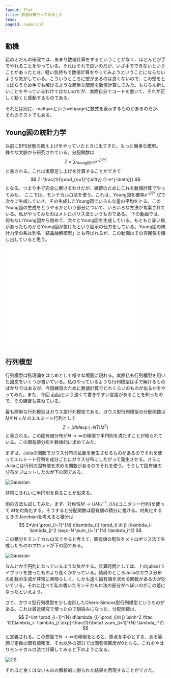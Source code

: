 ```yaml
---
layout: flat
title: 数値計算やってみました
lead:  
pageid: numerical
---
```

## 動機

私のふだんの研究では、あまり数値計算をするということがなく、ほとんどが手でやれることをやっている。それはそれで良いのだが、いざ手でできないということがあったとき、軽い気持ちで数値計算をやってみようということにならないような気がしている。こういうところに壁があるのは良くないので、この壁をとっぱらうため手でも解けるような簡単な問題を数値計算してみた。もちろん新しいことをやっているわけではないのだが、実際自分でコードを書いて、それが正しく動くと感動するものである。

それとは別に、mathjaxというwebpageに数式を表示するものがあるのだが、それのテストでもある。

## Young図の統計力学
以前にBPS状態の数え上げをやっていたときに出てきた、もっと簡単な模型。様々な文脈から研究されている。分配関数は
$$
Z=\sum_{\mathrm{Young図:} Y}e^{-\beta |Y|}
$$
と表される。これは実際足し上げを計算することができて
$$
Z=\frac{1}{\prod_{n=1}^{\infty} (1-e^{-\beta})}
$$
となる。つまり手で完全に解けるわけだが、練習のためにこれを数値計算でやってみた。
ここでは、モンテカルロ法を使う。これは、Young図を確率$e^{-\beta|Y|}/Z$で次々に生成していき、その生成したYoung図でいろんな量の平均をとる。このYoung図の生成をどうやるかという部分について、いろいろな方法が考案されている。私がやってみたのはメトロポリス法というものである。
下の動画では、何もないYoung図から始めて、次々とYoung図を生成している。もともと赤い角があったものからYoung図が抜けたという図示の仕方をしている。Young図の統計力学の系は別名「結晶融解模型」とも呼ばれるが、この動画はその雰囲気を醸し出していると思う。
<iframe width="420" height="315" src="//www.youtube.com/embed/2XaY_hatrF4?rel=0" frameborder="0" allowfullscreen></iframe>

## 行列模型
行列模型は弦理論をはじめとして様々な場面に現れる。実際私も行列模型を用いた論文をいくつか書いている。私のやっているような行列模型は手で解けるものばかりではあるが、今回練習のために数値計算でどれくらいのものが出るかをやってみた。また、今回 [Julia](http://julialang.org/)という速くて書きやすい言語があることを知ったので、その練習も兼ねている。

最も簡単な行列模型はガウス型行列模型である。ガウス型行列模型の分配関数は$M$を$N\times N$
のエルミート行列として
$$
Z=\int dM \exp(-N \mathrm{Tr} M^2)
$$
と表される。この固有値分布が$N\to\infty$の極限で半円則を満たすことが知られている。この固有値分布を数値的に求めてみた。

まずは、Juliaの関数でガウス分布の乱数を発生させるものがあるのでそれを使ってエルミート行列を成分ごとにガウス分布にしたがって発生させる。さらにJuliaには行列の固有値を求める関数があるのでそれを使う。そうして固有値の分布をプロットしたのが下の図である。

![Gaussian](out.svg)

非常にきれいに半円則を見ることが出来る。

別の方法も試してみた。まず、対称性$M\to UMU^{-1}$, ($U$はユニタリー行列)を使って
$M$を対角化する。そうすると分配関数は固有値の積分に書ける。対角化するときのJacobianを考えると積分は
$$
Z=\int \prod_{i=1}^{N}
d\lambda_{i}
\prod_{i \lt j}
(\lambda_i-
\lambda_j)^2
\exp(-N \sum_{i=1}^{N} \lambda_i^2)
$$
この積分をモンテカルロ法でやると考えて、固有値の配位をメトロポリス法で生成したもののプロットが下の図である。

![Gaussian](out1.svg)

なんとか半円則になっているような気がする。計算時間としては、上のjuliaのライブラリを使ったものより長くかかっている。結局のところJuliaのガウス分布の乱数の生成が非常に素晴らしく、しかも速く固有値を求める関数があるのが効いている。それに比べて私の書いたモンテカルロ法の部分がへぼいのがこの差になったといえよう。

さて、ガウス型行列模型を少し変形したChern-Simons型行列模型というものがある。これは最近研究で使ったので馴染みになった。分配関数は、
$$
Z=\int \prod_{i=1}^{N}
d\lambda_{i}
\prod_{i\lt j}
\sinh^2 \frac 12(\lambda_i-
\lambda_j)
\exp(-\frac{1}{\beta} \sum_{i=1}^{N} \lambda_i^2)
$$
と定義される。この模型で$N\to \infty$の極限をとると、原点を中心とする、ある範囲で定数の固有値密度、それ以外の部分では固有値密度が0となる。これをやはりモンテカルロ法で計算してみると下のようになる。

![CS](out2.svg)

それほど良くはないものの解析的に得られた結果を再現することができた。

<script type="text/x-mathjax-config">
  MathJax.Hub.Config({tex2jax: {inlineMath: [['$','$'], ['$','$']]}});
</script>
<script type="text/javascript" async
  src="https://cdn.mathjax.org/mathjax/latest/MathJax.js?config=TeX-AMS_CHTML">
</script>
